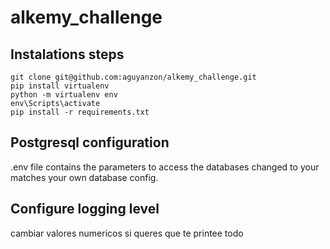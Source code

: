 # alkemy_challenge 

## Instalations steps
```
git clone git@github.com:aguyanzon/alkemy_challenge.git
pip install virtualenv
python -m virtualenv env
env\Scripts\activate
pip install -r requirements.txt

```

## Postgresql configuration
.env file contains the parameters to access the databases changed to your matches your own database config.

## Configure logging level
cambiar valores numericos si queres que te printee todo
